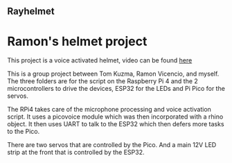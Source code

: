 ## Rayhelmet
# Ramon's helmet project 

This project is a voice activated helmet, video can be found [here](https://www.youtube.com/watch?v=Rqv2LhUGKxs)

This is a group project between Tom Kuzma, Ramon Vicencio, and myself. The three folders are for the script on the Raspberry Pi 4 and the 2 microcontrollers to drive the devices, ESP32 for the LEDs and Pi Pico for the servos.

The RPi4 takes care of the microphone processing and voice activation script. It uses a picovoice module which was then incorporated with a rhino object. It then uses UART to talk to the ESP32 which then defers more tasks to the Pico.

There are two servos that are controlled by the Pico. And a main 12V LED strip at the front that is controlled by the ESP32.
